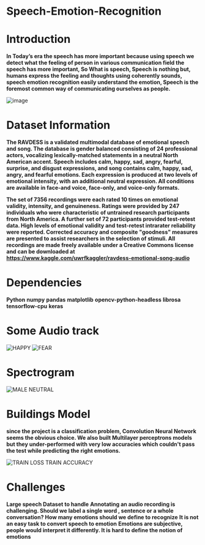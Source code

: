 # Speech-Emotion-Recognition

# Introduction 

**In Today’s era the speech has more important because using speech we detect what the feeling of person in various communication field the speech has more important, So What is speech, Speech is nothing but, humans express the feeling and thoughts using coherently sounds, speech emotion recognition easily understand the emotion, Speech is the foremost common way of communicating ourselves as people.** 



![image](https://user-images.githubusercontent.com/74303124/129658636-2ee0967b-c136-4a52-9301-783dc6dea2bf.png)
 
 # Dataset Information
 
 **The RAVDESS is a validated multimodal database of emotional speech and song. The database is gender balanced consisting of 24 professional actors, vocalizing lexically-matched statements in a neutral North American accent. Speech includes calm, happy, sad, angry, fearful, surprise, and disgust expressions, and song contains calm, happy, sad, angry, and fearful emotions. Each expression is produced at two levels of emotional intensity, with an additional neutral expression. All conditions are available in face-and voice, face-only, and voice-only formats.**
 
**The set of 7356 recordings were each rated 10 times on emotional validity, intensity, and genuineness. Ratings were provided by 247 individuals who were characteristic of untrained research participants from North America. A further set of 72 participants provided test-retest data. High levels of emotional validity and test-retest intrarater reliability were reported. Corrected accuracy and composite "goodness" measures are presented to assist researchers in the selection of stimuli. All recordings are made freely available under a Creative Commons license and can be downloaded at https://www.kaggle.com/uwrfkaggler/ravdess-emotional-song-audio**

# Dependencies
**Python**
**numpy**
**pandas**
**matplotlib**
**opencv-python-headless**
**librosa**
**tensorflow-cpu**
**keras**

# Some Audio track 
![HAPPY](https://user-images.githubusercontent.com/74303124/129659965-1403187b-e752-48ea-8ad6-15642aa969e0.png)
![FEAR](https://user-images.githubusercontent.com/74303124/129660006-c7bf449a-ff6e-447c-8722-a94927d3eb8c.png)

# Spectrogram
![MALE NEUTRAL](https://user-images.githubusercontent.com/74303124/129660201-1aed9b15-e1dd-431e-a0db-baed5bcbc4c7.png)


# Buildings Model 
**since the project is a classification problem, Convolution Neural Network seems the obvious choice. We also built Multilayer perceptrons models but they under-performed with very low accuracies which couldn't pass the test while predicting the right emotions.**

![TRAIN LOSS TRAIN ACCURACY](https://user-images.githubusercontent.com/74303124/129661002-e87aa3c0-7db0-44b7-8a58-508446094c1e.png)

# Challenges

**Large speech Dataset to handle**
**Annotating an audio recording is challenging. Should we label a single word , sentence or a whole conversation? How many emotions should we define to recognize**
**It is not an easy task to convert speech to emotion**
**Emotions are subjective, people would interpret it differently. It is hard to define the notion of emotions**
